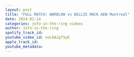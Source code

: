 ```yaml
---
layout: post
title: "FULL MATCH: WARDLOW vs WILLIE MACK AEW Montreal"
date: 2024-01-14
categories: jofo-in-the-ring videos
author: jofo-in-the-ring
spotify_track_id: 
youtube_video_id: xoL6A2gf5yE
apple_track_id: 
youtube_metadata: 
---
```

